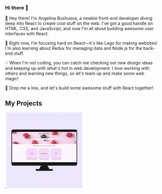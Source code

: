 ### Hi there 👋

👋 Hey there! I'm Angelina Bushueva, a newbie front-end developer diving deep into React to create cool stuff on the web. I've got a good handle on HTML, CSS, and JavaScript, and now I'm all about building awesome user interfaces with React.

🚀 Right now, I'm focusing hard on React—it's like Lego for making websites! I'm also learning about Redux for managing data and Node.js for the back-end stuff.

💡 When I'm not coding, you can catch me checking out new design ideas and keeping up with what's hot in web development. I love working with others and learning new things, so let's team up and make some web magic!

🌟 Drop me a line, and let's build some awesome stuff with React together!

## My Projects

<a href="https://ecommerce-lingerie.netlify.app/" target="_blank">
  <img src="" width="250" />
</a>

<a href="https://world-recipes.netlify.app/" target="_blank">
  <img src="world-recipes.gif" width="250" />
</a>
 
